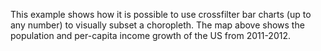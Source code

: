 This example shows how it is possible to use crossfilter bar charts (up to any number) to visually subset a choropleth. The map above shows the population and per-capita income growth of the US from 2011-2012.